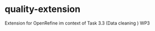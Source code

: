 quality-extension
=================

Extension for OpenRefine im context of Task 3.3 (Data cleaning ) WP3

